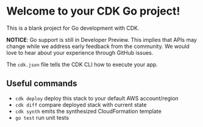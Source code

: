# Welcome to your CDK Go project!

This is a blank project for Go development with CDK.

**NOTICE**: Go support is still in Developer Preview. This implies that APIs may change while we address early 
feedback from the community. We would love to hear about your experience through GitHub issues.

The `cdk.json` file tells the CDK CLI how to execute your app.

## Useful commands

 * `cdk deploy`      deploy this stack to your default AWS account/region
 * `cdk diff`        compare deployed stack with current state
 * `cdk synth`       emits the synthesized CloudFormation template
 * `go test`         run unit tests
